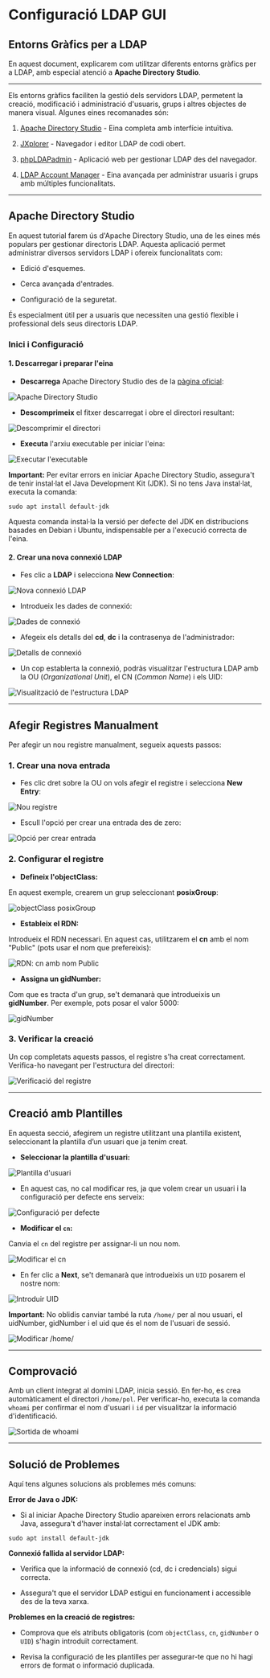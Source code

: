 # Configuració LDAP GUI

## Entorns Gràfics per a LDAP

En aquest document, explicarem com utilitzar diferents entorns gràfics per a LDAP, amb especial atenció a **Apache Directory Studio**.

---

Els entorns gràfics faciliten la gestió dels servidors LDAP, permetent la creació, modificació i administració d'usuaris, grups i altres objectes de manera visual. Algunes eines recomanades són:

1. [Apache Directory Studio](https://directory.apache.org/studio/) \- Eina completa amb interfície intuïtiva.  

2. [JXplorer](https://jxplorer.org/) \- Navegador i editor LDAP de codi obert.  

3. [phpLDAPadmin](http://phpldapadmin.sourceforge.net/) \- Aplicació web per gestionar LDAP des del navegador.  

4. [LDAP Account Manager](https://www.ldap-account-manager.org/lamcms/) \- Eina avançada per administrar usuaris i grups amb múltiples funcionalitats.

---

## Apache Directory Studio

En aquest tutorial farem ús d'Apache Directory Studio, una de les eines més populars per gestionar directoris LDAP. Aquesta aplicació permet administrar diversos servidors LDAP i ofereix funcionalitats com:

* Edició d'esquemes.  

* Cerca avançada d'entrades.  

* Configuració de la seguretat.

És especialment útil per a usuaris que necessiten una gestió flexible i professional dels seus directoris LDAP.

### Inici i Configuració

#### **1\. Descarregar i preparar l'eina**

* **Descarrega** Apache Directory Studio des de la [pàgina oficial](https://directory.apache.org/studio/):

![Apache Directory Studio](Imatges/plus/22.png)

* **Descomprimeix** el fitxer descarregat i obre el directori resultant:

![Descomprimir el directori](Imatges/plus/23.png)

* **Executa** l'arxiu executable per iniciar l'eina:

![Executar l'executable](Imatges/plus/24.png)

**Important:** Per evitar errors en iniciar Apache Directory Studio, assegura't de tenir instal·lat el Java Development Kit (JDK). Si no tens Java instal·lat, executa la comanda:

`sudo apt install default-jdk`

Aquesta comanda instal·la la versió per defecte del JDK en distribucions basades en Debian i Ubuntu, indispensable per a l'execució correcta de l'eina.

#### **2\. Crear una nova connexió LDAP**

* Fes clic a **LDAP** i selecciona **New Connection**:

![Nova connexió LDAP](Imatges/plus/25.png)

* Introdueix les dades de connexió:

![Dades de connexió](Imatges/plus/26.png)

* Afegeix els detalls del **cd**, **dc** i la contrasenya de l'administrador:

![Detalls de connexió](Imatges/plus/27.png)

* Un cop establerta la connexió, podràs visualitzar l'estructura LDAP amb la OU (*Organizational Unit*), el CN (*Common Name*) i els UID:

![Visualització de l'estructura LDAP](Imatges/plus/28.png)

---

## Afegir Registres Manualment

Per afegir un nou registre manualment, segueix aquests passos:

### 1\. Crear una nova entrada

* Fes clic dret sobre la OU on vols afegir el registre i selecciona **New Entry**:

![Nou registre](Imatges/plus/29.png)

* Escull l'opció per crear una entrada des de zero:

![Opció per crear entrada](Imatges/plus/30.png)

### 2\. Configurar el registre

* **Defineix l'objectClass:**  

En aquest exemple, crearem un grup seleccionant **posixGroup**:

![objectClass posixGroup](Imatges/plus/31.png)

* **Estableix el RDN:**  

Introdueix el RDN necessari. En aquest cas, utilitzarem el **cn** amb el nom "Public" (pots usar el nom que prefereixis):

![RDN: cn amb nom Public](Imatges/plus/32.png)

* **Assigna un gidNumber:**  

Com que es tracta d'un grup, se't demanarà que introdueixis un **gidNumber**. Per exemple, pots posar el valor 5000:

![gidNumber](Imatges/plus/33.png)

### 3\. Verificar la creació

Un cop completats aquests passos, el registre s'ha creat correctament. Verifica-ho navegant per l'estructura del directori:

![Verificació del registre](Imatges/plus/34.png)

---

## Creació amb Plantilles

En aquesta secció, afegirem un registre utilitzant una plantilla existent, seleccionant la plantilla d’un usuari que ja tenim creat.

* **Seleccionar la plantilla d'usuari:**

![Plantilla d'usuari](Imatges/plus/35.png)

* En aquest cas, no cal modificar res, ja que volem crear un usuari i la configuració per defecte ens serveix:

![Configuració per defecte](Imatges/plus/36.png)

* **Modificar el `cn`:**  

Canvia el `cn` del registre per assignar-li un nou nom.

![Modificar el cn](Imatges/plus/37.png)

* En fer clic a **Next**, se't demanarà que introdueixis un `UID` posarem el nostre nom:

![Introduir UID](Imatges/plus/38.png)

**Important:** No oblidis canviar també la ruta `/home/` per al nou usuari, el uidNumber, gidNumber i el uid que és el nom de l'usuari de sessió.

![Modificar /home/](Imatges/plus/39.png)

---

## Comprovació

Amb un client integrat al domini LDAP, inicia sessió. En fer-ho, es crea automàticament el directori `/home/pol`. Per verificar-ho, executa la comanda `whoami` per confirmar el nom d'usuari i `id` per visualitzar la informació d'identificació.

![Sortida de whoami](Imatges/plus/40.png)

---

## Solució de Problemes

Aquí tens algunes solucions als problemes més comuns:

**Error de Java o JDK:**  

* Si al iniciar Apache Directory Studio apareixen errors relacionats amb Java, assegura't d'haver instal·lat correctament el JDK amb:

`sudo apt install default-jdk`

**Connexió fallida al servidor LDAP:**  

* Verifica que la informació de connexió (cd, dc i credencials) sigui correcta.  

* Assegura't que el servidor LDAP estigui en funcionament i accessible des de la teva xarxa.  

**Problemes en la creació de registres:**  

* Comprova que els atributs obligatoris (com `objectClass`, `cn`, `gidNumber` o `UID`) s'hagin introduït correctament.  

* Revisa la configuració de les plantilles per assegurar-te que no hi hagi errors de format o informació duplicada.